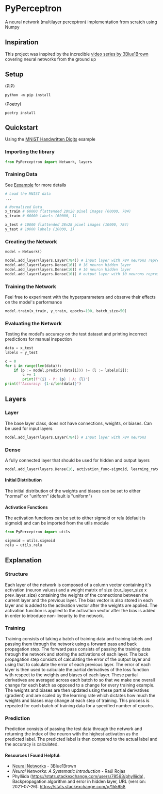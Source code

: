 # PyPerceptron

A neural network (multilayer perceptron) implementation from scratch using Numpy

## Inspiration
This project was inspired by the incredible [video series by 3Blue1Brown](https://www.youtube.com/watch?v=aircAruvnKk&list=PLZHQObOWTQDNU6R1_67000Dx_ZCJB-3pi&pp=iAQB) covering neural networks from the ground up

## Setup

(PIP)

```shell
python -m pip install
```

(Poetry)

```shell
poetry install
```

## Quickstart
Using the [MNIST Handwritten Digits](examples/MNIST%20Handwritten%20Digits/recognize_digits.py) example

### Importing the library
```python
from PyPerceptron import Network, layers
```

### Training Data
See [Eexample](examples/load_data.py) for more details

```python
# Load the MNIST data
...

# Normalized Data
x_train # 60000 flattended 28x28 pixel images (60000, 784)
y_train # 60000 labels (60000, 1)

x_test # 10000 flattended 28x28 pixel images (10000, 784)
y_test # 10000 labels (10000, 1)
```

### Creating the Network
```python
model = Network()

model.add_layer(layers.Layer(784)) # input layer with 784 neurons representing 784 pixels, not using dense layer as input layer has no connections
model.add_layer(layers.Dense(16)) # 16 neuron hidden layer
model.add_layer(layers.Dense(16)) # 16 neuron hidden layer
model.add_layer(layers.Dense(10)) # output layer with 10 neurons representing 10 classes
```

### Training the Network
Feel free to experiment with the hyperparameters and observe their effects on the model's performance
```python
model.train(x_train, y_train, epochs=100, batch_size=50)
```

### Evaluating the Network
Testing the model's accuracy on the test dataset and printing incorrect predictions for manual inspection
```python
data = x_test
labels = y_test

c = 0
for i in range(len(data)):
    if (p := model.predict(data[i])) != (l := labels[i]):
        c += 1
        print(f"{i} - P: {p} | A: {l}")
print(f"Accuracy: {1-c/len(data)}")
```

## Layers

### Layer
The base layer class, does not have connections, weights, or biases. Can be used for input layers
 
```python
model.add_layer(layers.Layer(784)) # Input layer with 784 neurons
```

### Dense
A fully connected layer that should be used for hidden and output layers

```python
model.add_layer(layers.Dense(16, activation_func=sigmoid, learning_rate=0.1, initial_dist="normal")) # Hidden layer with 16 neurons, sigmoid activation functions, 0.1 learning rate, and normal distribution for initial weights and biases
```
#### Initial Distribution
The initial distribution of the weights and biases can be set to either "normal" or "uniform" (default is "uniform")

#### Activation Functions
The activation functions can be set to either sigmoid or relu (default is sigmoid) and can be imported from the utils module

```python
from PyPerceptron import utils

sigmoid = utils.sigmoid
relu = utils.relu
```

## Explanation
### Structure
Each layer of the network is composed of a column vector containing it's activation (neuron values) and a weight matrix of size (cur_layer_size x prev_layer_size) containing the weights of the connections between the current layer and the previous layer. The bias vector is also stored in each layer and is added to the activation vector after the weights are applied. The activation function is applied to the activation vector after the bias is added in order to introduce non-linearity to the network.

### Training
Training consists of taking a batch of training data and training labels and passing them through the network using a forward pass and back propagation step. The forward pass consists of passing the training data through the network and storing the activations of each layer. The back propagation step consists of calculating the error of the output layer and using that to calculate the error of each previous layer. The error of each layer is then used to calculate the partial derivatives of the loss function with respect to the weights and biases of each layer. These partial derivatives are averaged across each batch to so that we make one overall change for each batch as opposed to a change for every training example. The weights and biases are then updated using these partial derivatives (gradient) and are scaled by the learning rate which dictates how much the weights and biases may change at each step of training. This process is repeated for each batch of training data for a specified number of epochs.

### Prediction
Prediction consists of passing the test data through the network and returning the index of the neuron with the highest activation as the predicted label. The predicted label is then compared to the actual label and the accuracy is calculated.


#### Resources I Found Helpful:
- [Neural Networks](https://www.youtube.com/watch?v=aircAruvnKk&list=PLZHQObOWTQDNU6R1_67000Dx_ZCJB-3pi&pp=iAQB) - 3Blue1Brown
- _Neural Networks: A Systematic Introduction_ - Raúl Rojas
- Phylliida (https://stats.stackexchange.com/users/78563/phylliida), Backpropagation algorithm and error in hidden layer, URL (version: 2021-07-26): https://stats.stackexchange.com/q/155658




